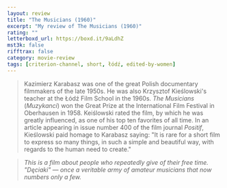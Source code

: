 ```yaml
---
layout: review
title: "The Musicians (1960)"
excerpt: "My review of The Musicians (1960)"
rating: ""
letterboxd_url: https://boxd.it/9aLdhZ
mst3k: false
rifftrax: false
category: movie-review
tags: [criterion-channel, short, łódź, edited-by-women]
---
```


<blockquote>Kazimierz Karabasz was one of the great Polish documentary filmmakers of the late 1950s. He was also Krzysztof Kieślowski's teacher at the Łódź Film School in the 1960s. <i>The Musicians</i> (<i>Muzykanci</i>) won the Great Prize at the International Film Festival in Oberhausen in 1958. Keiślowski rated the film, by which he was greatly influenced, as one of his top ten favorites of all time. In an article appearing in issue number 400 of the film journal <i>Positif</i>, Kieślowski paid homage to Karabasz saying: "It is rare for a short film to express so many things, in such a simple and beautiful way, with regards to the human need to create."</blockquote>

<blockquote><i>This is a film about people who repeatedly give of their free time. "Dęciaki" — once a veritable army of amateur musicians that now numbers only a few.</i></blockquote>

